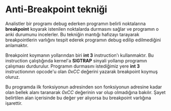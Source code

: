 # Anti-Breakpoint tekniği
Analistler bir programı debug ederken programın belirli noktalarına **breakpoint** koyarak istenilen noktalarda durmasını sağlar ve programın o anki durumunu incelerler. Bu tekniğin mantığı hafızayı tarayarak breakpointlerin varlığını tespit ederek programın debug edilip edilmediğini anlamaktır.

Breakpoint koymanın yollarından biri **int 3** instruction'ı kullanmaktır. Bu instruction çalıştığında kernel'a **SIGTRAP** sinyali yollanıp programın çalışması durdurulur. Programın durmasını istediğimiz yere **int 3** instructionının opcode'u olan *0xCC* değerini yazarak breakpoint koymuş oluruz.

Bu programda ilk fonksiyonun adresinden son fonksiyonun adresine kadar olan bellek alanı taranarak *0xCC* değerinin var olup olmadığına bakılır. Şayet belirtilen alan içerisinde bu değer yer alıyorsa bu breakpoint varlığına işarettir.
